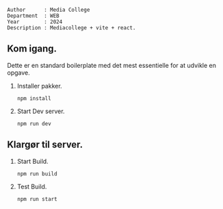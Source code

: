 ```
Author      : Media College
Department  : WEB 
Year        : 2024 
Description : Mediacollege + vite + react.        
```

## Kom igang.

Dette er en standard boilerplate med det mest essentielle for at udvikle en opgave.

1. Installer pakker.

    ```
    npm install
    ```

2. Start Dev server.

    ```
    npm run dev
    ```


## Klargør til server.


1. Start Build.

    ```
    npm run build
    ```

2. Test Build.

    ```
    npm run start
    ```
